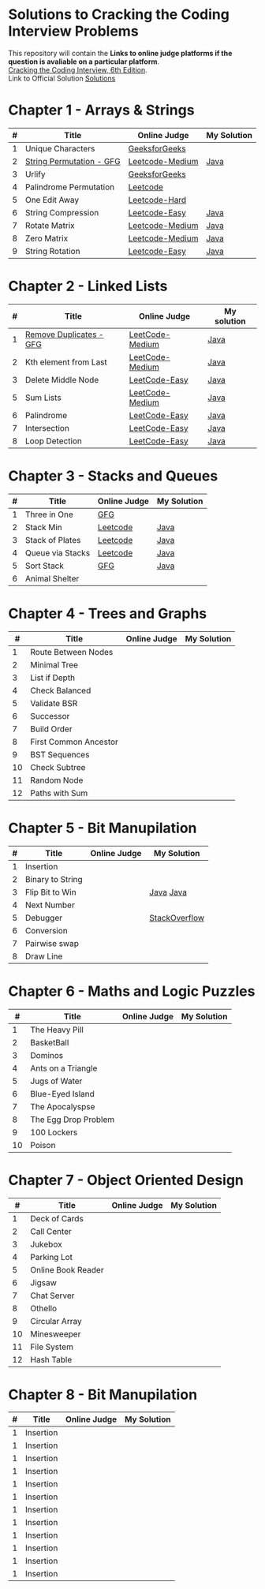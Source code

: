 
# Solutions to Cracking the Coding Interview Problems

This repository will contain the **Links to online judge platforms if the question is avaliable on a particular platform**. <br>
[Cracking the Coding Interview, 6th Edition](http://www.crackingthecodinginterview.com/).<br>
Link to Official Solution [Solutions](https://github.com/careercup/CtCI-6th-Edition)
# Chapter 1 - Arrays & Strings
| # | Title | Online Judge | My Solution |
|---| ----- | -------- | ----------|
|1|Unique Characters|[GeeksforGeeks](https://www.geeksforgeeks.org/determine-string-unique-characters/)||
|2|[String Permutation - GFG](https://www.geeksforgeeks.org/check-if-two-strings-are-permutation-of-each-other/)|[Leetcode-Medium](https://leetcode.com/problems/permutation-in-string/description/)|[Java](https://leetcode.com/problems/permutation-in-string/)|
|3|Urlify|[GeeksforGeeks](https://www.geeksforgeeks.org/urlify-given-string-replace-spaces/)||
|4|Palindrome Permutation|[Leetcode](https://leetcode.com/articles/palindrome-permutation/#solution)||
|5|One Edit Away|[Leetcode-Hard](https://leetcode.com/problems/edit-distance/description/)||
|6|String Compression|[Leetcode-Easy](https://leetcode.com/problems/string-compression/description/)|[Java](https://leetcode.com/problems/string-compression/description/)|
|7|Rotate Matrix|[Leetcode-Medium](https://leetcode.com/problems/rotate-image/description/)|[Java](https://leetcode.com/problems/rotate-image/)|
|8|Zero Matrix|[Leetcode-Medium](https://leetcode.com/problems/set-matrix-zeroes/description/)|[Java](https://leetcode.com/problems/set-matrix-zeroes/description/)|
|9|String Rotation|[Leetcode-Easy](https://leetcode.com/problems/rotate-string/description/)|[Java](https://leetcode.com/problems/rotate-string/description/)|

# Chapter 2 - Linked Lists
| # | Title | Online Judge | My solution |
|---| ----- | -------- | --------|
|1|[Remove Duplicates - GFG](https://www.geeksforgeeks.org/remove-duplicates-from-an-unsorted-linked-list/)|[LeetCode-Medium](https://leetcode.com/problems/remove-duplicates-from-sorted-list-ii/description/)|[Java](https://leetcode.com/problems/remove-duplicates-from-sorted-list-ii/)|
|2|Kth element from Last|[LeetCode-Medium](https://leetcode.com/problems/remove-nth-node-from-end-of-list/description/)|[Java](https://leetcode.com/problems/remove-nth-node-from-end-of-list/)|
|3|Delete Middle Node|[LeetCode-Easy](https://leetcode.com/problems/delete-node-in-a-linked-list/description/)|[Java]()|
|5|Sum Lists|[LeetCode-Medium](https://leetcode.com/problems/add-two-numbers/description/)|[Java](https://leetcode.com/problems/add-two-numbers/)|
|6|Palindrome|[LeetCode-Easy](https://leetcode.com/problems/palindrome-linked-list/description/)|[Java](https://leetcode.com/problems/palindrome-linked-list/)|
|7|Intersection|[LeetCode-Easy](https://leetcode.com/problems/intersection-of-two-linked-lists/description/)|[Java](https://leetcode.com/submissions/detail/450976218/)|
|8|Loop Detection|[LeetCode-Easy](https://leetcode.com/problems/linked-list-cycle/description/)|[Java](https://leetcode.com/problems/linked-list-cycle/)|

# Chapter 3 - Stacks and Queues 
| # | Title | Online Judge | My Solution |
|---| ----- | -------- | ----------|
| 1 |Three in One |[GFG](https://www.geeksforgeeks.org/efficiently-implement-k-stacks-single-array/)||
| 2 |Stack Min |[Leetcode](https://leetcode.com/problems/min-stack/)|[Java](https://leetcode.com/submissions/detail/462938900/)|
| 3 |Stack of Plates |[Leetcode](https://leetcode.com/problems/dinner-plate-stacks/)|[Java](https://leetcode.com/problems/dinner-plate-stacks/)|
| 4 |Queue via Stacks|[Leetcode](https://leetcode.com/problems/implement-queue-using-stacks/)|[Java](https://leetcode.com/problems/implement-queue-using-stacks/submissions/)|
| 5 |Sort Stack      |[GFG](https://www.geeksforgeeks.org/sort-stack-using-temporary-stack/)|[Java](https://github.com/Appdev33/CtCI-6th-Edition/blob/master/Java/Ch%2003.%20Stacks%20and%20Queues/Q3_05_Sort_Stack/Question.java)|
| 6 |Animal Shelter  |||

# Chapter 4 - Trees and Graphs
| # | Title | Online Judge | My Solution |
|---| ----- | -------- | ----------|
| 1 |Route Between Nodes |||
| 2 |Minimal Tree |||
| 3 |List if Depth |||
| 4 |Check Balanced |||
| 5 |Validate BSR |||
| 6 |Successor |||
| 7 |Build Order |||
| 8 |First Common Ancestor |||
| 9 |BST Sequences |||
| 10 |Check Subtree |||
| 11 |Random Node |||
| 12 |Paths with Sum |||


# Chapter 5 - Bit Manupilation
| # | Title | Online Judge | My Solution |
|---| ----- | -------- | ----------|
| 1 |Insertion |||
| 2 |Binary to String |||
| 3 |Flip Bit to Win ||[Java](https://ide.geeksforgeeks.org/KLET8atniQ) [Java](http://www.yujinc.com/5-3-flip-bit-to-win-cci/)|
| 4 |Next Number |||
| 5 |Debugger ||[StackOverflow](https://stackoverflow.com/questions/4678333/n-n-1-what-does-this-expression-do)|
| 6 |Conversion |||
| 7 |Pairwise swap |||
| 8 |Draw Line |||


# Chapter 6 - Maths and Logic Puzzles
| # | Title | Online Judge | My Solution |
|---| ----- | -------- | ----------|
| 1 |The Heavy Pill |||
| 2 |BasketBall |||
| 3 |Dominos |||
| 4 |Ants on a Triangle |||
| 5 |Jugs of Water |||
| 6 |Blue-Eyed Island |||
| 7 |The Apocalyspse |||
| 8 | The Egg Drop Problem |||
| 9 |100 Lockers |||
| 10 |Poison |||


# Chapter 7 - Object Oriented Design
| # | Title | Online Judge | My Solution |
|---| ----- | -------- | ----------|
| 1 |Deck of Cards |||
| 2 |Call Center |||
| 3 |Jukebox |||
| 4 |Parking Lot |||
| 5 |Online Book Reader |||
| 6 |Jigsaw |||
| 7 |Chat Server |||
| 8 |Othello |||
| 9 |Circular Array |||
| 10 |Minesweeper |||
| 11 |File System |||
| 12 |Hash Table |||


# Chapter 8 - Bit Manupilation
| # | Title | Online Judge | My Solution |
|---| ----- | -------- | ----------|
| 1 |Insertion |||
| 1 |Insertion |||
| 1 |Insertion |||
| 1 |Insertion |||
| 1 |Insertion |||
| 1 |Insertion |||
| 1 |Insertion |||
| 1 |Insertion |||
| 1 |Insertion |||
| 1 |Insertion |||
| 1 |Insertion |||
| 1 |Insertion |||













